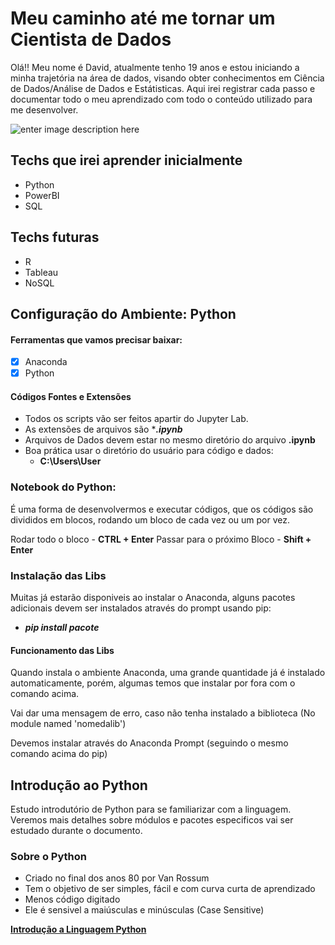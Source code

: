 ﻿# Meu caminho até me tornar um Cientista de Dados

Olá!! Meu nome é David, atualmente tenho 19 anos e estou iniciando a minha trajetória na área de dados, visando obter conhecimentos em Ciência de Dados/Análise de Dados e Estátisticas.
Aqui irei registrar cada passo e documentar todo o meu aprendizado com todo o conteúdo utilizado para me desenvolver.

![enter image description here](https://lh3.googleusercontent.com/3XvxjzemAK3mECkfFIxCVaTsB1H0FFrr_6WOYDyua3cnqXYeS4i-P74VCbGZmTF7UCVpvqvGzDRmaatvM2Yeaet_HOaeHVSjtZSM-9foDA14jgBEMNIYIJBfAHpPfQv9rKwtGrnEwZNP5eygP9ARIrsduy6zNhOgkiD4o_iZWIfiYcpTfHCF633LiYsZ-FEK6GLwhhW2sYcq5jfxxGI_M87Ox6UrMRLLC5OO3wyBZoCVVEPBb2QRb8YaRjqkBdfcWLVAI3-t5_8unTtDEKMg21p5wEnOuq0E_P40Pzv8W3x5K4V9NasVTkPBw3ldcyborv2hZGjf1IZrxfWhVJOaj61-njX7NvzC495GnDKSOnZNnd0CS47YE8Pn_C_XOhNAxSuWwHG0HCX1IGxjz6HdAT-o2h5rjWA16qesFmrGyawZ2Pb6itRjR0ue6FYY5yt60sW_tO9zcokIF5uIS4mzO-o1wv48oh48-kqMY4quUcF-gs4pFmkJyUWeDCF8-3b793N3J8O0Sma2-5YuTKUukGYl_ChAdcsQk0E3ZPi9kdKbYB2B6rlwCxGlE4dMIM4Qjfigp4TVRVcDIwT-hcb2FuNUhLMn5_XodITS_UQw-mKEShvXQRKR6c7Yh_udcf9U1zPOU8eFwQjU6BORis7tRCZim1IgB8ykD46KlRx9eftYgEm1k4cV9fJxBLPWmMETAXGme1lz37aDvgjvoxse2DjaLrnOTGWJArKY3xHgC0T6EH2XUanPG4NSrxzP2w5fKFl3F8bZNLzuuPpm3BQora2J6yA1qRK8H-j-UAsMgtYlbUkntR62fOo4kmcVeEVw55PbqS2uRyAconGBPi5khaN80Pznx0h2U8-Ali5gDGPKLp3Ok-DoJc2-tU9zv7XYzKWIeTr5aXcT4wQkDt-OpDbdPSqUcDve-RmIbCQ9DmDuLA0HnIgAFUm2lny-GbVlZar9evawNw0z_snj3Cay=w1141-h635-no?authuser=0)

## Techs que irei aprender inicialmente

 - Python
 - PowerBI
 - SQL

## Techs futuras

 - R
 - Tableau
 - NoSQL

## Configuração do Ambiente: Python

#### Ferramentas que vamos precisar baixar:

 - [x] Anaconda
 - [x] Python 

#### Códigos Fontes e Extensões

 - Todos os scripts vão ser feitos apartir do Jupyter Lab. 
 - As extensões de arquivos são ****.ipynb***
 - Arquivos de Dados devem estar no mesmo diretório do arquivo **.ipynb**
 - Boa prática usar o diretório do usuário para código e dados:
	 - **C:\Users\User**

### Notebook do Python: 
É uma forma de desenvolvermos e executar códigos, que os códigos são divididos em blocos, rodando um bloco de cada vez ou um por vez.

Rodar todo o bloco - **CTRL + Enter**
Passar para o próximo Bloco - **Shift + Enter**

### Instalação das Libs

Muitas já estarão disponiveis ao instalar o Anaconda, alguns pacotes adicionais devem ser instalados através do prompt usando pip:

 - ***pip install pacote***

#### Funcionamento das Libs
Quando instala o ambiente Anaconda, uma grande quantidade já é instalado automaticamente, porém, algumas temos que instalar por fora com o comando acima.

Vai dar uma mensagem de erro, caso não tenha instalado a biblioteca (No module named 'nomedalib')

Devemos instalar através do Anaconda Prompt (seguindo o mesmo comando acima do pip)

## Introdução ao Python

Estudo introdutório de Python para se familiarizar com a linguagem. Veremos mais detalhes sobre módulos e pacotes especificos vai ser estudado durante o documento.

### Sobre o Python
- Criado no final dos anos 80 por Van Rossum
- Tem o objetivo de ser simples, fácil e com curva curta de aprendizado
- Menos código digitado
- Ele é sensivel a maiúsculas e minúsculas (Case Sensitive)

[**Introdução a Linguagem Python**](https://drive.google.com/drive/folders/1hXkURTuWTP9OCvO3749Exc3n6gLSaO3X?usp=share_link)

